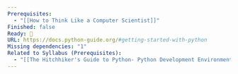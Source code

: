 ```yaml
---
Prerequisites:
  - "[[How to Think Like a Computer Scientist]]"
Finished: false
Ready: 🔘
URL: https://docs.python-guide.org/#getting-started-with-python
Missing dependencies: "1"
Related to Syllabus (Prerequisites):
  - "[[The Hitchhiker's Guide to Python- Python Development Environments]]"
---
```

